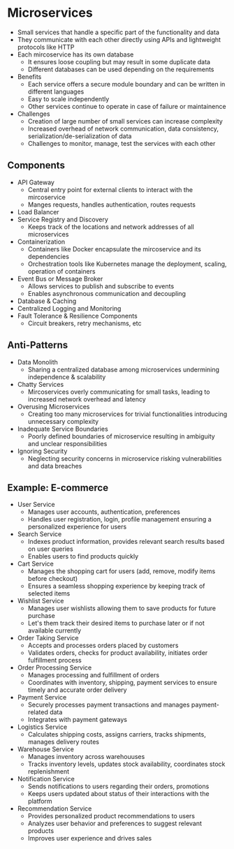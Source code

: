 # Microservices

-   Small services that handle a specific part of the functionality and data
-   They communicate with each other directly using APIs and lightweight protocols like HTTP
-   Each mircoservice has its own database
    -   It ensures loose coupling but may result in some duplicate data
    -   Different databases can be used depending on the requirements
-   Benefits
    -   Each service offers a secure module boundary and can be written in different languages
    -   Easy to scale independently
    -   Other services continue to operate in case of failure or maintainence
-   Challenges
    -   Creation of large number of small services can increase complexity
    -   Increased overhead of network communication, data consistency, serialization/de-serialization of data
    -   Challenges to monitor, manage, test the services with each other

## Components

-   API Gateway
    -   Central entry point for external clients to interact with the mircoservice
    -   Manges requests, handles authentication, routes requests
-   Load Balancer
-   Service Registry and Discovery
    -   Keeps track of the locations and network addresses of all microservices
-   Containerization
    -   Containers like Docker encapsulate the mircoservice and its dependencies
    -   Orchestration tools like Kubernetes manage the deployment, scaling, operation of containers
-   Event Bus or Message Broker
    -   Allows services to publish and subscribe to events
    -   Enables asynchronous communication and decoupling
-   Database & Caching
-   Centralized Logging and Monitoring
-   Fault Tolerance & Resilience Components
    -   Circuit breakers, retry mechanisms, etc

## Anti-Patterns

-   Data Monolith
    -   Sharing a centralized database among microservices undermining independence & scalability
-   Chatty Services
    -   Mircoservices overly communicating for small tasks, leading to increased network overhead and latency
-   Overusing Microservices
    -   Creating too many microservices for trivial functionalities introducing unnecessary complexity
-   Inadequate Service Boundaries
    -   Poorly defined boundaries of microservice resulting in ambiguity and unclear responsibilities
-   Ignoring Security
    -   Neglecting security concerns in microservice risking vulnerabilities and data breaches

## Example: E-commerce

-   User Service
    -   Manages user accounts, authentication, preferences
    -   Handles user registration, login, profile management ensuring a personalized experience for users
-   Search Service
    -   Indexes product information, provides relevant search results based on user queries
    -   Enables users to find products quickly
-   Cart Service
    -   Manages the shopping cart for users (add, remove, modify items before checkout)
    -   Ensures a seamless shopping experience by keeping track of selected items
-   Wishlist Service
    -   Manages user wishlists allowing them to save products for future purchase
    -   Let's them track their desired items to purchase later or if not available currently
-   Order Taking Service
    -   Accepts and processes orders placed by customers
    -   Validates orders, checks for product availability, initiates order fulfillment process
-   Order Processing Service
    -   Manages processing and fulfillment of orders
    -   Coordinates with inventory, shipping, payment services to ensure timely and accurate order delivery
-   Payment Service
    -   Securely processes payment transactions and manages payment-related data
    -   Integrates with payment gateways
-   Logistics Service
    -   Calculates shipping costs, assigns carriers, tracks shipments, manages delivery routes
-   Warehouse Service
    -   Manages inventory across warehouuses
    -   Tracks inventory levels, updates stock availability, coordinates stock replenishment
-   Notification Service
    -   Sends notifications to users regarding their orders, promotions
    -   Keeps users updated about status of their interactions with the platform
-   Recommendation Service
    -   Provides personalized product recommendations to users
    -   Analyzes user behavior and preferences to suggest relevant products
    -   Improves user experience and drives sales
